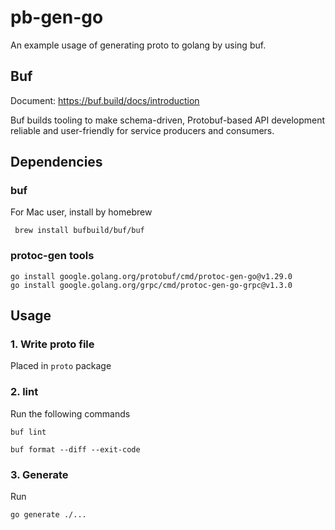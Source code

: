 # pb-gen-go

An example usage of generating proto to golang by using buf.

## Buf

Document: https://buf.build/docs/introduction

Buf builds tooling to make schema-driven, Protobuf-based API development reliable and user-friendly for service producers and consumers.

## Dependencies
### buf
For Mac user, install by homebrew
```shell
 brew install bufbuild/buf/buf
```
### protoc-gen tools
```shell
go install google.golang.org/protobuf/cmd/protoc-gen-go@v1.29.0
go install google.golang.org/grpc/cmd/protoc-gen-go-grpc@v1.3.0
```
## Usage
### 1. Write proto file
Placed in `proto` package

### 2. lint

Run the following commands
```shell
buf lint
```
```shell
buf format --diff --exit-code
```

### 3. Generate
Run

```shell
go generate ./...
```